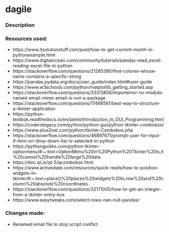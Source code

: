 # dagile

<h3>Description</h3>


<h3>Resources used:</h3>
<ul>
<li>https://www.itsolutionstuff.com/post/how-to-get-current-month-in-pythonexample.html</li>
<li>https://www.digitalocean.com/community/tutorials/pandas-read_excel-reading-excel-file-in-python</li>
<li>https://stackoverflow.com/questions/21285380/find-column-whose-name-contains-a-specific-string</li>
<li>https://pandas.pydata.org/docs/user_guide/index.html#user-guide</li>
<li>https://www.w3schools.com/python/matplotlib_getting_started.asp</li>
<li>https://stackoverflow.com/questions/33313858/importerror-no-module-named-email-mime-email-is-not-a-package</li>
<li>https://stackoverflow.com/questions/17466561/best-way-to-structure-a-tkinter-application</li>
<li>https://python-textbok.readthedocs.io/en/latest/Introduction_to_GUI_Programming.html</li>
<li>https://coderslegacy.com/python/python-gui/python-tkinter-combobox/</li>
<li>https://www.plus2net.com/python/tkinter-Combobox.php</li>
<li>https://stackoverflow.com/questions/46897671/prompt-user-for-input-if-item-on-drop-down-list-is-selected-in-python</li>
<li>https://pythonguides.com/python-tkinter-optionmenu/#:~:text=OptionMenu%20in%20Python%20Tkinter%20is,it%20cannot%20handle%20large%20data.</li>
<li>https://doc.qt.io/qt-5/qcombobox.html</li>
<li>https://www.activestate.com/resources/quick-reads/how-to-position-widgets-in-tkinter/#:~:text=place()%20places%20widgets%20in,row%20and%20column%20absolute%20coordinates.</li>
<li>https://stackoverflow.com/questions/32171005/how-to-get-an-integer-from-a-tkinter-entry-box</li>
<li>https://www.easytweaks.com/select-rows-nan-null-pandas/</li>

</ul>


<h3>Changes made:</h3>
<ul>
<li>Renamed email file to stop script conflict</li>
</ul>

